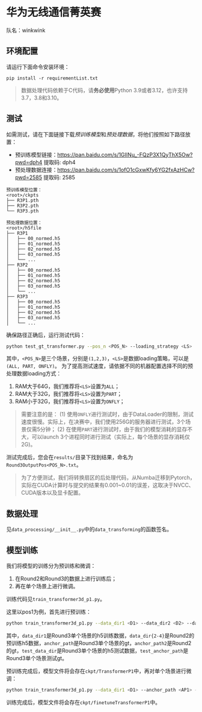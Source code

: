 # 华为无线通信菁英赛
队名：winkwink

## 环境配置
请运行下面命令安装环境：

```shell
pip install -r requirementList.txt
```

> 数据处理代码依赖于C代码，请**务必使用**Python 3.9或者3.12，也许支持3.7，3.8和3.10。

## 测试

如需测试，请在下面链接下载*预训练模型*和*预处理数据*，将他们按照如下路径放置：
- 预训练模型链接：https://pan.baidu.com/s/1GIINu_-FQzP3X1QyThX5Ow?pwd=dph4 提取码: dph4 
- 预处理数据连接：https://pan.baidu.com/s/1ofO1cGxwKfy6YG2fxAzHCw?pwd=2585 提取码: 2585 


```
预训练模型位置：
<root>/ckpts
├── R3P1.pth
├── R3P2.pth
└── R3P3.pth

预处理数据位置：
<root>/h5file
├── R3P1
│   ├── 00_normed.h5
│   ├── 01_normed.h5
│   ├── 02_normed.h5
│   ├── 03_normed.h5
│   └── ...
├── R3P2
│   ├── 00_normed.h5
│   ├── 01_normed.h5
│   ├── 02_normed.h5
│   ├── 03_normed.h5
│   └── ...
├── R3P3
│   ├── 00_normed.h5
│   ├── 01_normed.h5
│   ├── 02_normed.h5
│   ├── 03_normed.h5
│   └── ...   
```

确保路径正确后，运行测试代码：
```sh
python test_gt_transformer.py --pos_n <POS_N> --loading_strategy <LS>
```
其中，`<POS_N>`是三个场景，分别是`(1,2,3)`，`<LS>`是数据loading策略，可以是`(ALL, PART, ONFLY)`。
为了提高测试速度，请依据不同的机器配置选择不同的预处理数据loading方式：
1. RAM大于64G，我们推荐将`<LS>`设置为`ALL`；
2. RAM大于32G，我们推荐将`<LS>`设置为`PART`；
3. RAM小于32G，我们推荐将`<LS>`设置为`ONFLY`；

> 需要注意的是：
> (1) 使用`ONFLY`进行测试时，由于DataLoader的限制，测试速度很慢。实际上，在决赛中，我们使用256G的服务器进行测试，3个场景仅需5分钟；
> (2) 在使用`PART`进行测试时，由于我们的模型消耗的显存不大，可以launch 3个进程同时进行测试（实际上，每个场景的显存消耗仅2G)。

测试完成后，您会在`results/`目录下找到结果，命名为`Round3OutputPos<POS_N>.txt`。

> 为了方便测试，我们将转换扇区的后处理代码，从Numba迁移到Pytorch，实际在CUDA计算时与提交的结果有0.001~0.01的误差，这取决于NVCC、CUDA版本以及显卡配置。


## 数据处理
见`data_processing/__init__.py`中的`data_transforming`的函数签名。

## 模型训练

我们将模型的训练分为预训练和微调：
1. 在Round2和Round3的数据上进行训练后；
2. 再在单个场景上进行微调。

训练代码见`train_transformer3d_p1.py`。

这里以pos1为例，首先进行预训练：
```sh
python train_transformer3d_p1.py --data_dir1 <D1> --data_dir2 <D2> --data_dir3 <D3> --data_dir4 <D4> --anchor_path <AP1> --anchor_path2 <AP2> --test_data_dir <TD> --test_anchor_path <TAP> --prefix_weight_name "TransformerP1"
```
其中，`data_dir1`是Round3单个场景的h5训练数据，`data_dir{2-4}`是Round2的预训练h5数据，`anchor_path`是Round3单个场景的gt，`anchor_path2`是Round2的gt，`test_data_dir`是Round3单个场景的h5测试数据，`test_anchor_path`是Round3单个场景测试gt。


预训练完成后，模型文件将会存在`ckpt/TransformerP1`中，再对单个场景进行微调：
```sh
python train_transformer3d_p1.py --data_dir1 <D1> --anchor_path <AP1> --test_data_dir <TD> --test_anchor_path --pretrained-weight <PW> --finetune --prefix_weight_name "TransformerP1"
```

训练完成后，模型文件将会存在`ckpt/finetuneTransformerP1`中。